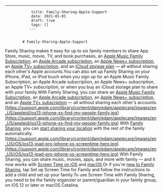 ---
                title: Family-Sharing-Apple-Support
                date: 2021-01-01    
                draft: true
                tags: []
               ---


            # Family-Sharing-Apple-Support

Family Sharing makes it easy for up to six family members to share App Store, music, movie, TV, and book purchases, an [Apple Music Family Subscription](https://support.apple.com/kb/HT205595), an [Apple Arcade subscription](https://support.apple.com/kb/HT210112), an [Apple News+ subscription](https://support.apple.com/kb/HT209513), an [Apple TV+ subscription](https://support.apple.com/kb/HT210627), and an [iCloud storage plan](https://support.apple.com/kb/HT208147) — all without sharing each other's Apple accounts.You can also set up Family Sharing on your iPhone, iPad, or iPod touch when you sign up for an Apple Music Family Subscription, an Apple Arcade subscription, an Apple News+ subscription, an Apple TV+ subscription, or when you buy an iCloud storage plan to share with your family.With Family Sharing, you can share an [Apple Music Family Subscription](https://support.apple.com/kb/HT205595), an [Apple Arcade subscription](https://support.apple.com/kb/HT210112), an [Apple News+ subscription](https://support.apple.com/kb/HT209513), and an [Apple TV+ subscription](https://support.apple.com/kb/HT210627) — all without sharing each other's accounts.[https://support.apple.com/library/content/dam/edam/applecare/images/en_US/appleid/ios13-iphone-xs-find-my-people-family.jpg](https://support.apple.com/library/content/dam/edam/applecare/images/en_US/appleid/ios13-iphone-xs-find-my-people-family.jpg)
With [Family Sharing](https://support.apple.com/kb/HT201088), you can [start sharing your location](https://support.apple.com/kb/HT210514) with the rest of the family automatically.[https://support.apple.com/library/content/dam/edam/applecare/images/en_US/iOS/ios13-ipad-pro-iphone-xs-screentime-hero.jpg](https://support.apple.com/library/content/dam/edam/applecare/images/en_US/iOS/ios13-ipad-pro-iphone-xs-screentime-hero.jpg)
With Family Sharing, you can share music, movies, apps, and more with family — and it now works with [Screen Time on iOS](https://support.apple.com/kb/HT208982) and [macOS](https://support.apple.com/kb/HT210387).Or if you're [new to Family Sharing](https://support.apple.com/kb/HT201088), tap Set up Screen Time for Family and follow the instructions to add a child and set up your family.To use Screen Time with Family Sharing, you need to be the family organizer or parent/guardian in your family group, on iOS 12 or later or macOS Catalina.